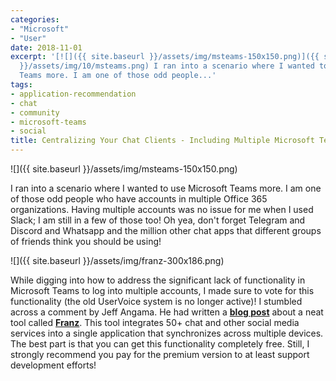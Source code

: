 ```yaml
---
categories:
- "Microsoft"
- "User"
date: 2018-11-01
excerpt: '[![]({{ site.baseurl }}/assets/img/msteams-150x150.png)]({{ site.baseurl
  }}/assets/img/10/msteams.png) I ran into a scenario where I wanted to use Microsoft
  Teams more. I am one of those odd people...'
tags:
- application-recommendation
- chat
- community
- microsoft-teams
- social
title: Centralizing Your Chat Clients - Including Multiple Microsoft Teams Accounts!
---
```


![]({{ site.baseurl }}/assets/img/msteams-150x150.png)

I ran into a scenario where I wanted to use Microsoft Teams more. I am one of those odd people who have accounts in multiple Office 365 organizations. Having multiple accounts was no issue for me when I used Slack; I am still in a few of those too! Oh yea, don't forget Telegram and Discord and Whatsapp and the million other chat apps that different groups of friends think you should be using!

![]({{ site.baseurl }}/assets/img/franz-300x186.png)

While digging into how to address the significant lack of functionality in Microsoft Teams to log into multiple accounts, I made sure to vote for this functionality (the old UserVoice system is no longer active)! I stumbled across a comment by Jeff Angama. He had written a [**blog post**](https://jeffangama.wordpress.com/2018/03/23/how-to-connect-to-multiple-tenants-microsoft-teams-the-user-friendly-guide/) about a neat tool called [**Franz**](https://meetfranz.com/). This tool integrates 50+ chat and other social media services into a single application that synchronizes across multiple devices. The best part is that you can get this functionality completely free. Still, I strongly recommend you pay for the premium version to at least support development efforts!
